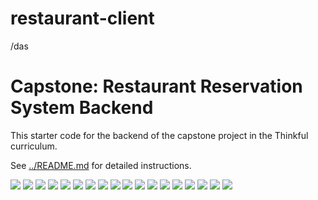 # restaurant-client

/das
# Capstone: Restaurant Reservation System Backend

This starter code for the backend of the capstone project in the Thinkful curriculum.

See [../README.md](../README.md) for detailed instructions.


![](./front-end/screenshots/us-01-cancel-after.png)
![](./front-end/screenshots/us-01-cancel-before.png)
![](./front-end/screenshots/us-01-submit-after.png)
![](./front-end/screenshots/us-01-submit-before.png)
![](./front-end/screenshots/us-02-reservation-almost-closing-after.png)
![](./front-end/screenshots/us-02-reservation-almost-closing-before.png)
![](./front-end/screenshots/us-02-reservation-is-future-after.png)
![](./front-end/screenshots/us-02-reservation-is-future-before.png)
![](./front-end/screenshots/us-02-reservation-is-working-day-after.png)
![](./front-end/screenshots/us-02-reservation-is-working-day-before.png)
![](./front-end/screenshots/us-02-reservation-too-early-after.png)
![](./front-end/screenshots/us-02-reservation-too-early-before.png)
![](./front-end/screenshots/us-02-reservation-too-late-after.png)
![](./front-end/screenshots/us-02-reservation-too-late-before.png)
![](./front-end/screenshots/us-04-dashboard-seat-button-after.png)
![](./front-end/screenshots/us-04-create-table-cancel-before.png)
![](./front-end/screenshots/us-05-dashboard-finish-button-before.png)
![](./front-end/screenshots/us-06-finish-before.png)
